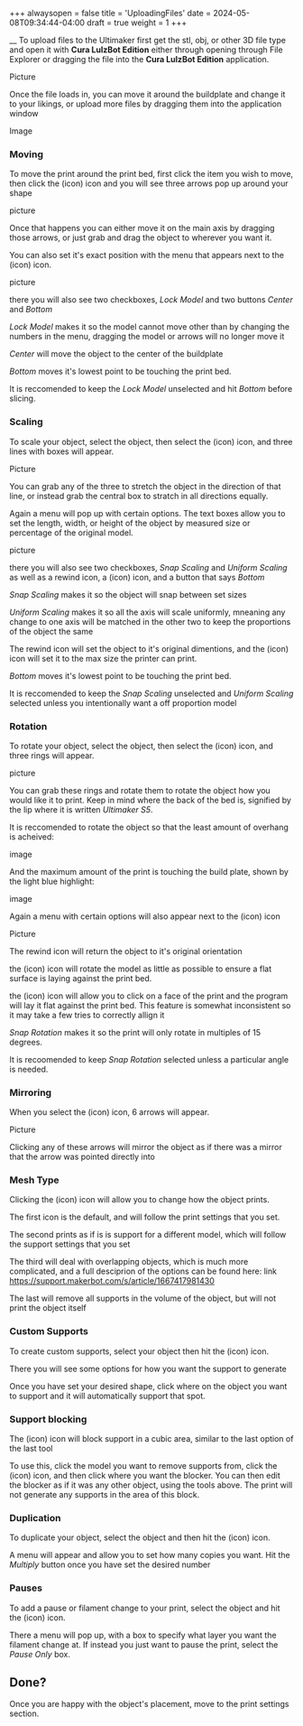 +++
alwaysopen = false
title = 'UploadingFiles'
date = 2024-05-08T09:34:44-04:00
draft = true
weight = 1
+++

__
To upload files to the Ultimaker first get the stl, obj, or other 3D file type and open it with **Cura LulzBot Edition** either through opening through File Explorer or dragging the file into the **Cura LulzBot Edition** application. 

Picture

Once the file loads in, you can move it around the buildplate and change it to your likings, or upload more files by dragging them into the application window

Image

### Moving

To move the print around the print bed, first click the item you wish to move, then click the (icon) icon and you will see three arrows pop up around your shape

picture

Once that happens you can either move it on the main axis by dragging those arrows, or just grab and drag the object to wherever you want it. 

You can also set it's exact position with the menu that appears next to the (icon) icon.

picture

there you will also see two checkboxes, *Lock Model* and two buttons *Center* and *Bottom*

*Lock Model* makes it so the model cannot move other than by changing the numbers in the menu, dragging the model or arrows will no longer move it 

*Center* will move the object to the center of the buildplate

*Bottom* moves it's lowest point to be touching the print bed.

It is reccomended to keep the *Lock Model* unselected and hit *Bottom* before slicing.

### Scaling

To scale your object, select the object, then select the (icon) icon, and three lines with boxes will appear. 

Picture

You can grab any of the three to stretch the object in the direction of that line, or instead grab the central box to stratch in all directions equally. 

Again a menu will pop up with certain options. The text boxes allow you to set the length, width, or height of the object by measured size or percentage of the original model.

picture

there you will also see two checkboxes, *Snap Scaling* and *Uniform Scaling* as well as a rewind icon, a (icon) icon, and a button that says *Bottom*

*Snap Scaling* makes it so the object will snap between set sizes

*Uniform Scaling* makes it so all the axis will scale uniformly, mneaning any change to one axis will be matched in the other two to keep the proportions of the object the same

The rewind icon will set the object to it's original dimentions, and the (icon) icon will set it to the max size the printer can print.

*Bottom* moves it's lowest point to be touching the print bed.

It is reccomended to keep the *Snap Scaling* unselected and *Uniform Scaling* selected unless you intentionally want a off proportion model

### Rotation

To rotate your object, select the object, then select the (icon) icon, and three rings will appear.

picture

You can grab these rings and rotate them to rotate the object how you would like it to print. Keep in mind where the back of the bed is, signified by the lip where it is written *Ultimaker S5*. 

It is reccomended to rotate the object so that the least amount of overhang is acheived:

image

And the maximum amount of the print is touching the build plate, shown by the light blue highlight:

image

Again a menu with certain options will also appear next to the (icon) icon

Picture

The rewind icon will return the object to it's original orientation

the (icon) icon will rotate the model as little as possible to ensure a flat surface is laying against the print bed.

the (icon) icon will allow you to click on a face of the print and the program will lay it flat against the print bed. This feature is somewhat inconsistent so it may take a few tries to correctly allign it

*Snap Rotation* makes it so the print will only rotate in multiples of 15 degrees.

It is recoomended to keep *Snap Rotation* selected unless a particular angle is needed.

### Mirroring

When you select the (icon) icon, 6 arrows will appear. 

Picture

Clicking any of these arrows will mirror the object as if there was a mirror that the arrow was pointed directly into

### Mesh Type

Clicking the (icon) icon will allow you to change how the object prints.

The first icon is the default, and will follow the print settings that you set.

The second prints as if is is support for a different model, which will follow the support settings that you set

The third will deal with overlapping objects, which is much more complicated, and a full desciprion of the options can be found here: link https://support.makerbot.com/s/article/1667417981430

The last will remove all supports in the volume of the object, but will not print the object itself

### Custom Supports

To create custom supports, select your object then hit the (icon) icon.

There you will see some options for how you want the support to generate

Once you have set your desired shape, click where on the object you want to support and it will automatically support that spot.

### Support blocking

The (icon) icon will block support in a cubic area, similar to the last option of the last tool

To use this, click the model you want to remove supports from, click the (icon) icon, and then click where you want the blocker. You can then edit the blocker as if it was any other object, using the tools above. The print will not generate any supports in the area of this block.

### Duplication

To duplicate your object, select the object and then hit the (icon) icon.

A menu will appear and allow you to set how many copies you want. Hit the *Multiply* button once you have set the desired number

### Pauses

To add a pause or filament change to your print, select the object and hit the (icon) icon.

There a menu will pop up, with a box to specify what layer you want the filament change at. If instead you just want to pause the print, select the *Pause Only* box.

## Done?

Once you are happy with the object's placement, move to the print settings section.

